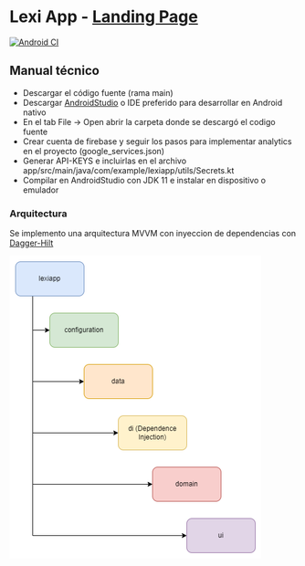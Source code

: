 # Lexi App - [Landing Page](https://thelastcolor.github.io/Lexi-Web/)
[![Android CI](https://github.com/TheLastColor/lexi-app/actions/workflows/android.yml/badge.svg)](https://github.com/TheLastColor/lexi-app/actions/workflows/android.yml)

## Manual técnico
- Descargar el código fuente (rama main)
- Descargar [AndroidStudio](https://developer.android.com/studio) o IDE preferido para desarrollar en Android nativo
- En el tab File -> Open abrir la carpeta donde se descargó el codigo fuente
- Crear cuenta de firebase y seguir los pasos para implementar analytics en el proyecto (google_services.json)
- Generar API-KEYS e incluirlas en el archivo app/src/main/java/com/example/lexiapp/utils/Secrets.kt
- Compilar en AndroidStudio con JDK 11 e instalar en dispositivo o emulador

### Arquitectura
Se implemento una arquitectura MVVM con inyeccion de dependencias con [Dagger-Hilt](https://dagger.dev/hilt/)

![ArchitectureImg](./docs/Arquitectura.drawio.png)


